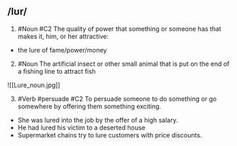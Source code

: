 ## /lʊr/  
1. #Noun
#C2
The quality of power that something or someone has that makes it, him, or her attractive:

- the lure of fame/power/money

2. #Noun 
The artificial insect or other small animal that is put on the end of a fishing line to attract fish

![[Lure_noun.jpg]]

3. #Verb #persuade 
#C2
To persuade someone to do something or go somewhere by offering them something exciting.

- She was lured into the job by the offer of a high salary.
- He had lured his victim to a deserted house
- Supermarket chains try to lure customers with price discounts.
